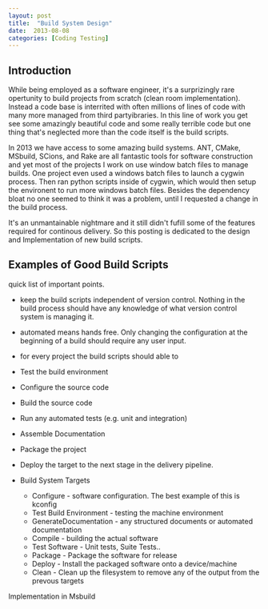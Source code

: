 ```yaml
---
layout: post
title:  "Build System Design"
date:  2013-08-08
categories: [Coding Testing]
---
```


 ## Introduction ##

  While being employed as a software engineer, it's a surprizingly rare opertunity to build projects from scratch (clean room implementation). Instead a code base is interrited with often millions of lines of code with many more managed from third partyibraries. In this line of work you get see some amazingly beautiful code and some really terrible code but one thing that's neglected more than the code itself is the build scripts.
 
  In 2013 we have access to some amazing build systems. ANT, CMake, MSbuild, SCions, and Rake are all fantastic tools for software construction and yet most of the projects I work on use window batch files to manage builds. One project even used a windows batch files to launch a cygwin process. Then ran python scripts inside of cygwin, which would then setup the environent to run more windows batch files. Besides the dependency bloat no one seemed to think it was a problem, until I requested a change in the build process.
  
  It's an unmantainable nightmare and it still didn't fufill some of the features required for continous delivery. So this posting is dedicated to the design and Implementation of new build scripts.

## Examples of Good Build Scripts ##

quick list of important points.

- keep the build scripts independent of version control. Nothing in the build process should have any knowledge of what version control system is managing it.	
- automated means hands free. Only changing the configuration at the beginning of a build should require any user input.
- for every project the build scripts should able to
 - Test the build environment
 - Configure the source code
 - Build the source code
 - Run any automated tests (e.g. unit and integration)
 - Assemble Documentation
 - Package the project
 - Deploy the target to the next stage in the delivery pipeline.


- Build System Targets
  - Configure - software configuration. The best example of this is kconfig
  - Test Build Environment - testing the machine environment
  - GenerateDocumentation  - any structured documents or automated documentation
  - Compile - building the actual software
  - Test Software - Unit tests, Suite Tests..
  - Package - Package the software for release 
  - Deploy  - Install the packaged software onto a device/machine
  - Clean   - Clean up the filesystem to remove any of the output from the prevous targets

Implementation in Msbuild
